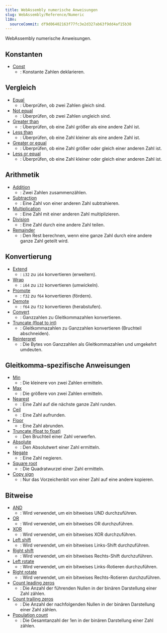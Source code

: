 ```yaml
---
title: WebAssembly numerische Anweisungen
slug: WebAssembly/Reference/Numeric
l10n:
  sourceCommit: df9d06402163f77fc3e2d327ab63f9dd4af15b38
---
```


WebAssembly numerische Anweisungen.

## Konstanten

- [Const](/de/docs/WebAssembly/Reference/Numeric/Const)
  - : Konstante Zahlen deklarieren.

## Vergleich

- [Equal](/de/docs/WebAssembly/Reference/Numeric/Equal)
  - : Überprüfen, ob zwei Zahlen gleich sind.
- [Not equal](/de/docs/WebAssembly/Reference/Numeric/Not_equal)
  - : Überprüfen, ob zwei Zahlen ungleich sind.
- [Greater than](/de/docs/WebAssembly/Reference/Numeric/Greater_than)
  - : Überprüfen, ob eine Zahl größer als eine andere Zahl ist.
- [Less than](/de/docs/WebAssembly/Reference/Numeric/Less_than)
  - : Überprüfen, ob eine Zahl kleiner als eine andere Zahl ist.
- [Greater or equal](/de/docs/WebAssembly/Reference/Numeric/Greater_or_equal)
  - : Überprüfen, ob eine Zahl größer oder gleich einer anderen Zahl ist.
- [Less or equal](/de/docs/WebAssembly/Reference/Numeric/Less_or_equal)
  - : Überprüfen, ob eine Zahl kleiner oder gleich einer anderen Zahl ist.

## Arithmetik

- [Addition](/de/docs/WebAssembly/Reference/Numeric/Addition)
  - : Zwei Zahlen zusammenzählen.
- [Subtraction](/de/docs/WebAssembly/Reference/Numeric/Subtraction)
  - : Eine Zahl von einer anderen Zahl subtrahieren.
- [Multiplication](/de/docs/WebAssembly/Reference/Numeric/Multiplication)
  - : Eine Zahl mit einer anderen Zahl multiplizieren.
- [Division](/de/docs/WebAssembly/Reference/Numeric/Division)
  - : Eine Zahl durch eine andere Zahl teilen.
- [Remainder](/de/docs/WebAssembly/Reference/Numeric/Remainder)
  - : Den Rest berechnen, wenn eine ganze Zahl durch eine andere ganze Zahl geteilt wird.

## Konvertierung

- [Extend](/de/docs/WebAssembly/Reference/Numeric/Extend)
  - : `i32` zu `i64` konvertieren (erweitern).
- [Wrap](/de/docs/WebAssembly/Reference/Numeric/Wrap)
  - : `i64` zu `i32` konvertieren (umwickeln).
- [Promote](/de/docs/WebAssembly/Reference/Numeric/Promote)
  - : `f32` zu `f64` konvertieren (fördern).
- [Demote](/de/docs/WebAssembly/Reference/Numeric/Demote)
  - : `f64` zu `f32` konvertieren (herabstufen).
- [Convert](/de/docs/WebAssembly/Reference/Numeric/Convert)
  - : Ganzzahlen zu Gleitkommazahlen konvertieren.
- [Truncate (float to int)](/de/docs/WebAssembly/Reference/Numeric/Truncate_float_to_int)
  - : Gleitkommazahlen zu Ganzzahlen konvertieren (Bruchteil abschneiden).
- [Reinterpret](/de/docs/WebAssembly/Reference/Numeric/Reinterpret)
  - : Die Bytes von Ganzzahlen als Gleitkommazahlen und umgekehrt umdeuten.

## Gleitkomma-spezifische Anweisungen

- [Min](/de/docs/WebAssembly/Reference/Numeric/Min)
  - : Die kleinere von zwei Zahlen ermitteln.
- [Max](/de/docs/WebAssembly/Reference/Numeric/Max)
  - : Die größere von zwei Zahlen ermitteln.
- [Nearest](/de/docs/WebAssembly/Reference/Numeric/Nearest)
  - : Eine Zahl auf die nächste ganze Zahl runden.
- [Ceil](/de/docs/WebAssembly/Reference/Numeric/Ceil)
  - : Eine Zahl aufrunden.
- [Floor](/de/docs/WebAssembly/Reference/Numeric/Floor)
  - : Eine Zahl abrunden.
- [Truncate (float to float)](/de/docs/WebAssembly/Reference/Numeric/Truncate_float_to_float)
  - : Den Bruchteil einer Zahl verwerfen.
- [Absolute](/de/docs/WebAssembly/Reference/Numeric/Absolute)
  - : Den Absolutwert einer Zahl ermitteln.
- [Negate](/de/docs/WebAssembly/Reference/Numeric/Negate)
  - : Eine Zahl negieren.
- [Square root](/de/docs/WebAssembly/Reference/Numeric/Square_root)
  - : Die Quadratwurzel einer Zahl ermitteln.
- [Copy sign](/de/docs/WebAssembly/Reference/Numeric/Copy_sign)
  - : Nur das Vorzeichenbit von einer Zahl auf eine andere kopieren.

## Bitweise

- [AND](/de/docs/WebAssembly/Reference/Numeric/AND)
  - : Wird verwendet, um ein bitweises UND durchzuführen.
- [OR](/de/docs/WebAssembly/Reference/Numeric/OR)
  - : Wird verwendet, um ein bitweises OR durchzuführen.
- [XOR](/de/docs/WebAssembly/Reference/Numeric/XOR)
  - : Wird verwendet, um ein bitweises XOR durchzuführen.
- [Left shift](/de/docs/WebAssembly/Reference/Numeric/Left_shift)
  - : Wird verwendet, um ein bitweises Links-Shift durchzuführen.
- [Right shift](/de/docs/WebAssembly/Reference/Numeric/Right_shift)
  - : Wird verwendet, um ein bitweises Rechts-Shift durchzuführen.
- [Left rotate](/de/docs/WebAssembly/Reference/Numeric/Left_rotate)
  - : Wird verwendet, um ein bitweises Links-Rotieren durchzuführen.
- [Right rotate](/de/docs/WebAssembly/Reference/Numeric/Right_rotate)
  - : Wird verwendet, um ein bitweises Rechts-Rotieren durchzuführen.
- [Count leading zeros](/de/docs/WebAssembly/Reference/Numeric/Count_leading_zeros)
  - : Die Anzahl der führenden Nullen in der binären Darstellung einer Zahl zählen.
- [Count trailing zeros](/de/docs/WebAssembly/Reference/Numeric/Count_trailing_zeros)
  - : Die Anzahl der nachfolgenden Nullen in der binären Darstellung einer Zahl zählen.
- [Population count](/de/docs/WebAssembly/Reference/Numeric/Population_count)
  - : Die Gesamtanzahl der 1en in der binären Darstellung einer Zahl zählen.
